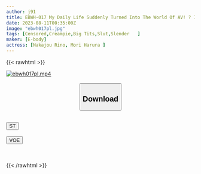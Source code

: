 ```yaml
---
author: j91
title: EBWH-017 My Daily Life Suddenly Turned Into The World Of AV! ? Immediately Saddle Once Erection! Dream Naked Cohabitation Documentary With The Highest Peak Slender Busty Beauties Rino Nakajo Saaya Kirijo
date: 2023-08-11T00:35:00Z
image: "ebwh017pl.jpg"
tags: [Censored,Creampie,Big Tits,Slut,Slender	 ]
maker: [E-body]
actress: [Nakajou Rino, Mori Harura ]
---
```



{{< rawhtml >}}

<div class="video" data-videoid="Qg43BvdaJ7h0jdp">
    <a href="javascript:;">
        <img src="https://my.j91.asia/posts/ebwh017pl/ebwh017pl.jpg" width="WIDTH" height="HEIGHT" alt="ebwh017pl.mp4" loading="lazy">
    </a>
</div>

<script type="text/javascript" src="https://j91.asia/asset/on-demand-st.js"></script>

<br>
  <link rel="stylesheet" href="https://j91.asia/asset/bs5.css">
  
  <center>
  <button class="btn btn-primary" type="button" data-bs-toggle="collapse" data-bs-target=".multi-collapse" aria-expanded="false" aria-controls="multiCollapseExample1 multiCollapseExample2"><h2>Download</h2></button></center>
</p>
<div class="row">
  <div class="col">
    <div class="collapse multi-collapse" id="multiCollapseExample1">
      <div class="card card-body">
	      	      <br>
<div class="buttons">  
<a href="https://streamtape.to/v/Qg43BvdaJ7h0jdp"><button class="btn-hover color-3"><i class="fa fa-download"></i> ST</button></a></div>
    </div>
  </div>
</div>
  <div class="col">
    <div class="collapse multi-collapse" id="multiCollapseExample2">
      <div class="card card-body">
	      <br>
<div class="buttons">
    <a href="https://voe.sx/rswgpcfrmo90"><button class="btn-hover color-9"><i class="fa fa-download"></i> VOE</button></a></div>
<br><br>
      </div>
    </div>
  </div>
</div>

{{< /rawhtml >}}